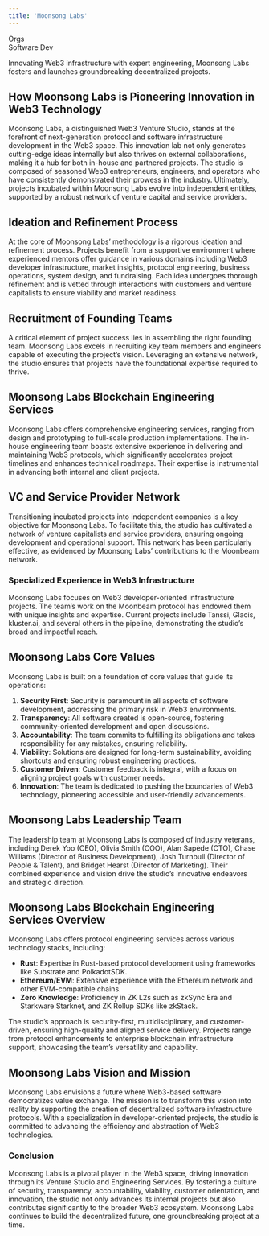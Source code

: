 ```yaml
---
title: 'Moonsong Labs'
---
```

Orgs  
 Software Dev  

Innovating Web3 infrastructure with expert engineering, Moonsong Labs fosters and launches groundbreaking decentralized projects.


How Moonsong Labs is Pioneering Innovation in Web3 Technology
-------------------------------------------------------------

Moonsong Labs, a distinguished Web3 Venture Studio, stands at the forefront of next-generation protocol and software infrastructure development in the Web3 space. This innovation lab not only generates cutting-edge ideas internally but also thrives on external collaborations, making it a hub for both in-house and partnered projects. The studio is composed of seasoned Web3 entrepreneurs, engineers, and operators who have consistently demonstrated their prowess in the industry. Ultimately, projects incubated within Moonsong Labs evolve into independent entities, supported by a robust network of venture capital and service providers.

Ideation and Refinement Process
-------------------------------

At the core of Moonsong Labs’ methodology is a rigorous ideation and refinement process. Projects benefit from a supportive environment where experienced mentors offer guidance in various domains including Web3 developer infrastructure, market insights, protocol engineering, business operations, system design, and fundraising. Each idea undergoes thorough refinement and is vetted through interactions with customers and venture capitalists to ensure viability and market readiness.

Recruitment of Founding Teams
-----------------------------

A critical element of project success lies in assembling the right founding team. Moonsong Labs excels in recruiting key team members and engineers capable of executing the project’s vision. Leveraging an extensive network, the studio ensures that projects have the foundational expertise required to thrive.

Moonsong Labs Blockchain Engineering Services
---------------------------------------------

Moonsong Labs offers comprehensive engineering services, ranging from design and prototyping to full-scale production implementations. The in-house engineering team boasts extensive experience in delivering and maintaining Web3 protocols, which significantly accelerates project timelines and enhances technical roadmaps. Their expertise is instrumental in advancing both internal and client projects.

VC and Service Provider Network
-------------------------------

Transitioning incubated projects into independent companies is a key objective for Moonsong Labs. To facilitate this, the studio has cultivated a network of venture capitalists and service providers, ensuring ongoing development and operational support. This network has been particularly effective, as evidenced by Moonsong Labs’ contributions to the Moonbeam network.

### Specialized Experience in Web3 Infrastructure

Moonsong Labs focuses on Web3 developer-oriented infrastructure projects. The team’s work on the Moonbeam protocol has endowed them with unique insights and expertise. Current projects include Tanssi, Glacis, kluster.ai, and several others in the pipeline, demonstrating the studio’s broad and impactful reach.

Moonsong Labs Core Values
-------------------------

Moonsong Labs is built on a foundation of core values that guide its operations:

1. **Security First**: Security is paramount in all aspects of software development, addressing the primary risk in Web3 environments.
2. **Transparency**: All software created is open-source, fostering community-oriented development and open discussions.
3. **Accountability**: The team commits to fulfilling its obligations and takes responsibility for any mistakes, ensuring reliability.
4. **Viability**: Solutions are designed for long-term sustainability, avoiding shortcuts and ensuring robust engineering practices.
5. **Customer Driven**: Customer feedback is integral, with a focus on aligning project goals with customer needs.
6. **Innovation**: The team is dedicated to pushing the boundaries of Web3 technology, pioneering accessible and user-friendly advancements.

Moonsong Labs Leadership Team
-----------------------------

The leadership team at Moonsong Labs is composed of industry veterans, including Derek Yoo (CEO), Olivia Smith (COO), Alan Sapède (CTO), Chase Williams (Director of Business Development), Josh Turnbull (Director of People &amp; Talent), and Bridget Hearst (Director of Marketing). Their combined experience and vision drive the studio’s innovative endeavors and strategic direction.

Moonsong Labs Blockchain Engineering Services Overview
------------------------------------------------------

Moonsong Labs offers protocol engineering services across various technology stacks, including:

- **Rust**: Expertise in Rust-based protocol development using frameworks like Substrate and PolkadotSDK.
- **Ethereum/EVM**: Extensive experience with the Ethereum network and other EVM-compatible chains.
- **Zero Knowledge**: Proficiency in ZK L2s such as zkSync Era and Starkware Starknet, and ZK Rollup SDKs like zkStack.

The studio’s approach is security-first, multidisciplinary, and customer-driven, ensuring high-quality and aligned service delivery. Projects range from protocol enhancements to enterprise blockchain infrastructure support, showcasing the team’s versatility and capability.

Moonsong Labs Vision and Mission
--------------------------------

Moonsong Labs envisions a future where Web3-based software democratizes value exchange. The mission is to transform this vision into reality by supporting the creation of decentralized software infrastructure protocols. With a specialization in developer-oriented projects, the studio is committed to advancing the efficiency and abstraction of Web3 technologies.

### Conclusion

Moonsong Labs is a pivotal player in the Web3 space, driving innovation through its Venture Studio and Engineering Services. By fostering a culture of security, transparency, accountability, viability, customer orientation, and innovation, the studio not only advances its internal projects but also contributes significantly to the broader Web3 ecosystem. Moonsong Labs continues to build the decentralized future, one groundbreaking project at a time.
